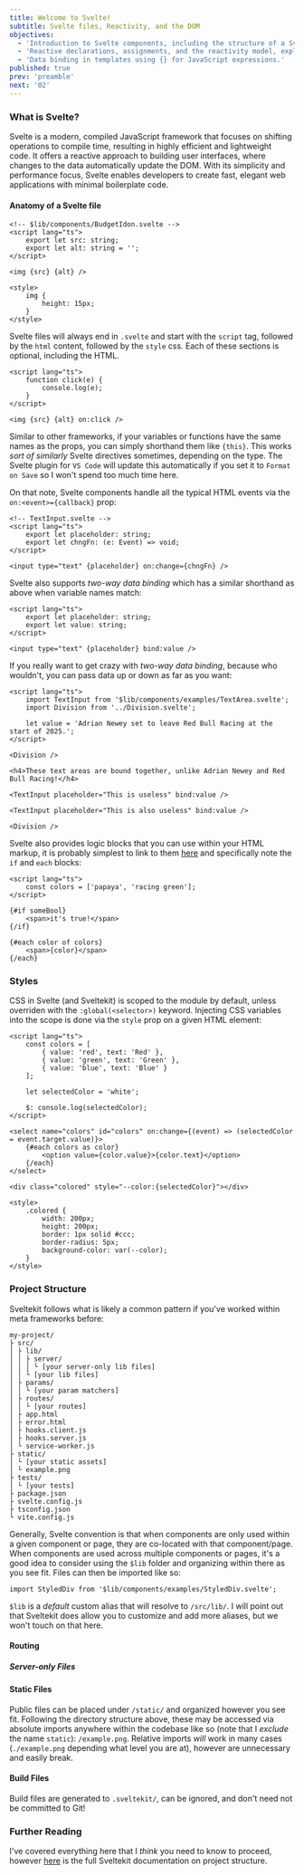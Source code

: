 ```yaml
---
title: Welcome to Svelte!
subtitle: Svelte files, Reactivity, and the DOM
objectives:
  - 'Introduction to Svelte components, including the structure of a Svelte file.'
  - 'Reactive declarations, assignments, and the reactivity model, explaining how Svelte updates the DOM in response to state changes.'
  - 'Data binding in templates using {} for JavaScript expressions.'
published: true
prev: 'preamble'
next: '02'
---
```


<script context="module">
    import BoundVariables from '$lib/components/examples/BoundVariables.svelte';
    import StyledDiv from '$lib/components/examples/StyledDiv.svelte';
    export { BoundVariables, StyledDiv };
</script>

### What is Svelte?

Svelte is a modern, compiled JavaScript framework that focuses on shifting operations to compile time, resulting in highly efficient and lightweight code. It offers a reactive approach to building user interfaces, where changes to the data automatically update the DOM. With its simplicity and performance focus, Svelte enables developers to create fast, elegant web applications with minimal boilerplate code.

#### Anatomy of a Svelte file

```svelte
<!-- $lib/components/BudgetIdon.svelte -->
<script lang="ts">
	export let src: string;
	export let alt: string = '';
</script>

<img {src} {alt} />

<style>
	img {
		height: 15px;
	}
</style>
```

Svelte files will always end in `.svelte` and start with the `script` tag, followed by the `html` content, followed by the `style` css. Each of these sections is optional, including the HTML.

```svelte
<script lang="ts">
	function click(e) {
		console.log(e);
	}
</script>

<img {src} {alt} on:click />
```

Similar to other frameworks, if your variables or functions have the same names as the props, you can simply shorthand them like `{this}`. This works _sort of similarly_ Svelte directives sometimes, depending on the type. The Svelte plugin for `VS Code` will update this automatically if you set it to `Format on Save` so I won't spend too much time here.

On that note, Svelte components handle all the typical HTML events via the `on:<event>={callback}` prop:

```svelte
<!-- TextInput.svelte -->
<script lang="ts">
	export let placeholder: string;
	export let chngFn: (e: Event) => void;
</script>

<input type="text" {placeholder} on:change={chngFn} />
```

Svelte also supports _two-way data binding_ which has a similar shorthand as above when variable names match:

```svelte
<script lang="ts">
	export let placeholder: string;
	export let value: string;
</script>

<input type="text" {placeholder} bind:value />
```

If you really want to get crazy with _two-way data binding_, because who wouldn't, you can pass data up or down as far as you want:

```svelte
<script lang="ts">
	import TextInput from '$lib/components/examples/TextArea.svelte';
	import Division from '../Division.svelte';

	let value = 'Adrian Newey set to leave Red Bull Racing at the start of 2025.';
</script>

<Division />

<h4>These text areas are bound together, unlike Adrian Newey and Red Bull Racing!</h4>

<TextInput placeholder="This is useless" bind:value />

<TextInput placeholder="This is also useless" bind:value />

<Division />
```

<BoundVariables />

Svelte also provides logic blocks that you can use within your HTML markup, it is probably simplest to link to them [here](https://svelte.dev/docs/logic-blocks) and specifically note the `if` and `each` blocks:

```svelte
<script lang="ts">
    const colors = ['papaya', 'racing green'];
</script>

{#if someBool}
    <span>it's true!</span>
{/if}

{#each color of colors}
    <span>{color}</span>
{/each}
```

### Styles

CSS in Svelte (and Sveltekit) is scoped to the module by default, unless overriden with the `:global(<selector>)` keyword. Injecting CSS variables into the scope is done via the `style` prop on a given HTML element:

```svelte
<script lang="ts">
	const colors = [
		{ value: 'red', text: 'Red' },
		{ value: 'green', text: 'Green' },
		{ value: 'blue', text: 'Blue' }
	];

	let selectedColor = 'white';

	$: console.log(selectedColor);
</script>

<select name="colors" id="colors" on:change={(event) => (selectedColor = event.target.value)}>
	{#each colors as color}
		<option value={color.value}>{color.text}</option>
	{/each}
</select>

<div class="colored" style="--color:{selectedColor}"></div>

<style>
	.colored {
		width: 200px;
		height: 200px;
		border: 1px solid #ccc;
		border-radius: 5px;
		background-color: var(--color);
	}
</style>
```

<StyledDiv />

### Project Structure

Sveltekit follows what is likely a common pattern if you've worked within meta frameworks before:

```text
my-project/
├ src/
│ ├ lib/
│ │ ├ server/
│ │ │ └ [your server-only lib files]
│ │ └ [your lib files]
│ ├ params/
│ │ └ [your param matchers]
│ ├ routes/
│ │ └ [your routes]
│ ├ app.html
│ ├ error.html
│ ├ hooks.client.js
│ ├ hooks.server.js
│ └ service-worker.js
├ static/
│ └ [your static assets]
│ └ example.png
├ tests/
│ └ [your tests]
├ package.json
├ svelte.config.js
├ tsconfig.json
└ vite.config.js
```

Generally, Svelte convention is that when components are only used within a given component or page, they are co-located with that component/page. When components are used across multiple components or pages, it's a good idea to consider using the `$lib` folder and organizing within there as you see fit. Files can then be imported like so:

```svelte
import StyledDiv from '$lib/components/examples/StyledDiv.svelte';
```

`$lib` is a _default_ custom alias that will resolve to `/src/lib/`. I will point out that Sveltekit does allow you to customize and add more aliases, but we won't touch on that here.

#### Routing

##### Server-only Files

#### Static Files

Public files can be placed under `/static/` and organized however you see fit. Following the directory structure above, these may be accessed via absolute imports anywhere within the codebase like so (note that I _exclude_ the name `static`): `/example.png`. Relative imports _will_ work in many cases (`./example.png` depending what level you are at), however are unnecessary and easily break.

#### Build Files

Build files are generated to `.sveltekit/`, can be ignored, and don't need not be committed to Git!

### Further Reading

I've covered everything here that I _think_ you need to know to proceed, however [here](https://kit.svelte.dev/docs/project-structure) is the full Sveltekit documentation on project structure.

